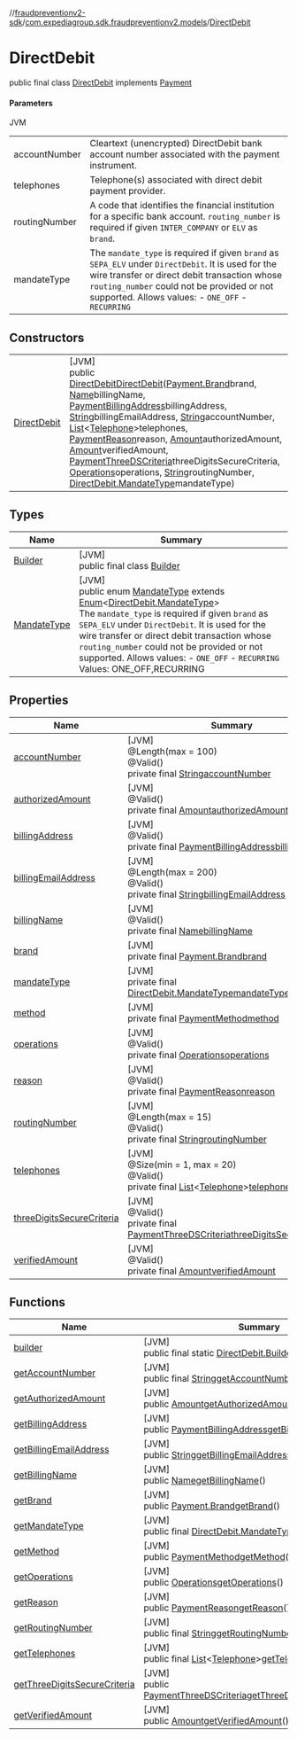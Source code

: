 //[fraudpreventionv2-sdk](../../../index.md)/[com.expediagroup.sdk.fraudpreventionv2.models](../index.md)/[DirectDebit](index.md)

# DirectDebit

public final class [DirectDebit](index.md) implements [Payment](../-payment/index.md)

#### Parameters

JVM

| | |
|---|---|
| accountNumber | Cleartext (unencrypted) DirectDebit bank account number associated with the payment instrument. |
| telephones | Telephone(s) associated with direct debit payment provider. |
| routingNumber | A code that identifies the financial institution for a specific bank account. `routing_number` is required if given `INTER_COMPANY` or `ELV` as `brand`. |
| mandateType | The `mandate_type` is required if given `brand` as `SEPA_ELV` under `DirectDebit`.  It is used for the wire transfer or direct debit transaction whose `routing_number` could not be provided or not supported.   Allows values:  - `ONE_OFF`  - `RECURRING` |

## Constructors

| | |
|---|---|
| [DirectDebit](-direct-debit.md) | [JVM]<br>public [DirectDebit](index.md)[DirectDebit](-direct-debit.md)([Payment.Brand](../-payment/-brand/index.md)brand, [Name](../-name/index.md)billingName, [PaymentBillingAddress](../-payment-billing-address/index.md)billingAddress, [String](https://docs.oracle.com/javase/8/docs/api/java/lang/String.html)billingEmailAddress, [String](https://docs.oracle.com/javase/8/docs/api/java/lang/String.html)accountNumber, [List](https://docs.oracle.com/javase/8/docs/api/java/util/List.html)&lt;[Telephone](../-telephone/index.md)&gt;telephones, [PaymentReason](../-payment-reason/index.md)reason, [Amount](../-amount/index.md)authorizedAmount, [Amount](../-amount/index.md)verifiedAmount, [PaymentThreeDSCriteria](../-payment-three-d-s-criteria/index.md)threeDigitsSecureCriteria, [Operations](../-operations/index.md)operations, [String](https://docs.oracle.com/javase/8/docs/api/java/lang/String.html)routingNumber, [DirectDebit.MandateType](-mandate-type/index.md)mandateType) |

## Types

| Name | Summary |
|---|---|
| [Builder](-builder/index.md) | [JVM]<br>public final class [Builder](-builder/index.md) |
| [MandateType](-mandate-type/index.md) | [JVM]<br>public enum [MandateType](-mandate-type/index.md) extends [Enum](https://docs.oracle.com/javase/8/docs/api/java/lang/Enum.html)&lt;[DirectDebit.MandateType](-mandate-type/index.md)&gt;<br>The `mandate_type` is required if given `brand` as `SEPA_ELV` under `DirectDebit`.  It is used for the wire transfer or direct debit transaction whose `routing_number` could not be provided or not supported.   Allows values:  - `ONE_OFF`  - `RECURRING` Values: ONE_OFF,RECURRING |

## Properties

| Name | Summary |
|---|---|
| [accountNumber](index.md#-1618425264%2FProperties%2F-173342751) | [JVM]<br>@Length(max = 100)<br>@Valid()<br>private final [String](https://docs.oracle.com/javase/8/docs/api/java/lang/String.html)[accountNumber](index.md#-1618425264%2FProperties%2F-173342751) |
| [authorizedAmount](index.md#-2075581695%2FProperties%2F-173342751) | [JVM]<br>@Valid()<br>private final [Amount](../-amount/index.md)[authorizedAmount](index.md#-2075581695%2FProperties%2F-173342751) |
| [billingAddress](index.md#1480346715%2FProperties%2F-173342751) | [JVM]<br>@Valid()<br>private final [PaymentBillingAddress](../-payment-billing-address/index.md)[billingAddress](index.md#1480346715%2FProperties%2F-173342751) |
| [billingEmailAddress](index.md#1833521971%2FProperties%2F-173342751) | [JVM]<br>@Length(max = 200)<br>@Valid()<br>private final [String](https://docs.oracle.com/javase/8/docs/api/java/lang/String.html)[billingEmailAddress](index.md#1833521971%2FProperties%2F-173342751) |
| [billingName](index.md#-854496576%2FProperties%2F-173342751) | [JVM]<br>@Valid()<br>private final [Name](../-name/index.md)[billingName](index.md#-854496576%2FProperties%2F-173342751) |
| [brand](index.md#-1866806081%2FProperties%2F-173342751) | [JVM]<br>private final [Payment.Brand](../-payment/-brand/index.md)[brand](index.md#-1866806081%2FProperties%2F-173342751) |
| [mandateType](index.md#-1836508540%2FProperties%2F-173342751) | [JVM]<br>private final [DirectDebit.MandateType](-mandate-type/index.md)[mandateType](index.md#-1836508540%2FProperties%2F-173342751) |
| [method](index.md#-2013431693%2FProperties%2F-173342751) | [JVM]<br>private final [PaymentMethod](../-payment-method/index.md)[method](index.md#-2013431693%2FProperties%2F-173342751) |
| [operations](index.md#-1154363320%2FProperties%2F-173342751) | [JVM]<br>@Valid()<br>private final [Operations](../-operations/index.md)[operations](index.md#-1154363320%2FProperties%2F-173342751) |
| [reason](index.md#1259601008%2FProperties%2F-173342751) | [JVM]<br>@Valid()<br>private final [PaymentReason](../-payment-reason/index.md)[reason](index.md#1259601008%2FProperties%2F-173342751) |
| [routingNumber](index.md#1755340951%2FProperties%2F-173342751) | [JVM]<br>@Length(max = 15)<br>@Valid()<br>private final [String](https://docs.oracle.com/javase/8/docs/api/java/lang/String.html)[routingNumber](index.md#1755340951%2FProperties%2F-173342751) |
| [telephones](index.md#-666667867%2FProperties%2F-173342751) | [JVM]<br>@Size(min = 1, max = 20)<br>@Valid()<br>private final [List](https://docs.oracle.com/javase/8/docs/api/java/util/List.html)&lt;[Telephone](../-telephone/index.md)&gt;[telephones](index.md#-666667867%2FProperties%2F-173342751) |
| [threeDigitsSecureCriteria](index.md#-585931796%2FProperties%2F-173342751) | [JVM]<br>@Valid()<br>private final [PaymentThreeDSCriteria](../-payment-three-d-s-criteria/index.md)[threeDigitsSecureCriteria](index.md#-585931796%2FProperties%2F-173342751) |
| [verifiedAmount](index.md#2073695732%2FProperties%2F-173342751) | [JVM]<br>@Valid()<br>private final [Amount](../-amount/index.md)[verifiedAmount](index.md#2073695732%2FProperties%2F-173342751) |

## Functions

| Name | Summary |
|---|---|
| [builder](builder.md) | [JVM]<br>public final static [DirectDebit.Builder](-builder/index.md)[builder](builder.md)() |
| [getAccountNumber](get-account-number.md) | [JVM]<br>public final [String](https://docs.oracle.com/javase/8/docs/api/java/lang/String.html)[getAccountNumber](get-account-number.md)() |
| [getAuthorizedAmount](get-authorized-amount.md) | [JVM]<br>public [Amount](../-amount/index.md)[getAuthorizedAmount](get-authorized-amount.md)() |
| [getBillingAddress](get-billing-address.md) | [JVM]<br>public [PaymentBillingAddress](../-payment-billing-address/index.md)[getBillingAddress](get-billing-address.md)() |
| [getBillingEmailAddress](get-billing-email-address.md) | [JVM]<br>public [String](https://docs.oracle.com/javase/8/docs/api/java/lang/String.html)[getBillingEmailAddress](get-billing-email-address.md)() |
| [getBillingName](get-billing-name.md) | [JVM]<br>public [Name](../-name/index.md)[getBillingName](get-billing-name.md)() |
| [getBrand](get-brand.md) | [JVM]<br>public [Payment.Brand](../-payment/-brand/index.md)[getBrand](get-brand.md)() |
| [getMandateType](get-mandate-type.md) | [JVM]<br>public final [DirectDebit.MandateType](-mandate-type/index.md)[getMandateType](get-mandate-type.md)() |
| [getMethod](get-method.md) | [JVM]<br>public [PaymentMethod](../-payment-method/index.md)[getMethod](get-method.md)() |
| [getOperations](get-operations.md) | [JVM]<br>public [Operations](../-operations/index.md)[getOperations](get-operations.md)() |
| [getReason](get-reason.md) | [JVM]<br>public [PaymentReason](../-payment-reason/index.md)[getReason](get-reason.md)() |
| [getRoutingNumber](get-routing-number.md) | [JVM]<br>public final [String](https://docs.oracle.com/javase/8/docs/api/java/lang/String.html)[getRoutingNumber](get-routing-number.md)() |
| [getTelephones](get-telephones.md) | [JVM]<br>public final [List](https://docs.oracle.com/javase/8/docs/api/java/util/List.html)&lt;[Telephone](../-telephone/index.md)&gt;[getTelephones](get-telephones.md)() |
| [getThreeDigitsSecureCriteria](get-three-digits-secure-criteria.md) | [JVM]<br>public [PaymentThreeDSCriteria](../-payment-three-d-s-criteria/index.md)[getThreeDigitsSecureCriteria](get-three-digits-secure-criteria.md)() |
| [getVerifiedAmount](get-verified-amount.md) | [JVM]<br>public [Amount](../-amount/index.md)[getVerifiedAmount](get-verified-amount.md)() |
